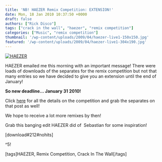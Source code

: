 ```yaml
---
title: 'NB! HAEZER Remix Competition: EXTENSION!'
date: Mon, 18 Jan 2010 10:37:50 +0000
draft: false
authors: ["Rick Disco"]
tags: ["crack in the wall", "haezer", "remix competition"]
categories: ["Music", "remix competition"]
thumbnail: '/wp-content/uploads/2009/04/haezer-live1-150x150.jpg'
featured: '/wp-content/uploads/2009/04/haezer-live1-304x190.jpg'
---
```


[![](/wp-content/uploads/2009/04/haezer-live1.jpg "HAEZER")](/wp-content/uploads/2009/04/haezer-live1.jpg)

HAEZER emailed me this morning with an important message! There were loads of downloads of the separates for the remix competition but not that many entries so we have decided to give you an extension until the end of January!

**So new deadline... January 31 2010!**

Click [here](/2009/12/04/remix-competition-haezer-crack-in-the-wall/ "HAEZER Remix Comepetition") for all the details on the competition and grab the separates on that post as well!

We hope to receive a lot more remixes by then!

Grab this banging edit HAEZER did of  Sebastian for some inspiration!

\[download#212#nohits\]

^5!

\[tags\]HAEZER, Remix Competition, Crack In The Wall\[/tags\]